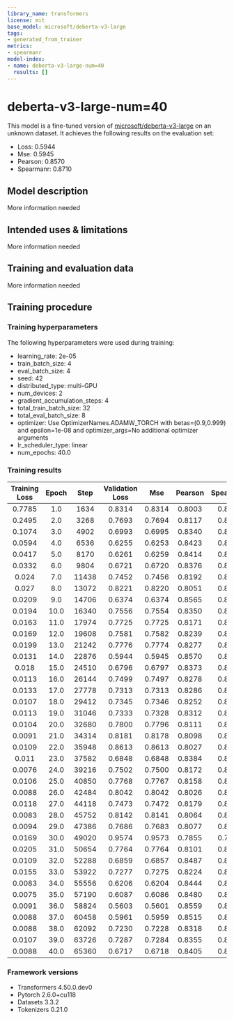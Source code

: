 ```yaml
---
library_name: transformers
license: mit
base_model: microsoft/deberta-v3-large
tags:
- generated_from_trainer
metrics:
- spearmanr
model-index:
- name: deberta-v3-large-num=40
  results: []
---
```


<!-- This model card has been generated automatically according to the information the Trainer had access to. You
should probably proofread and complete it, then remove this comment. -->

# deberta-v3-large-num=40

This model is a fine-tuned version of [microsoft/deberta-v3-large](https://huggingface.co/microsoft/deberta-v3-large) on an unknown dataset.
It achieves the following results on the evaluation set:
- Loss: 0.5944
- Mse: 0.5945
- Pearson: 0.8570
- Spearmanr: 0.8710

## Model description

More information needed

## Intended uses & limitations

More information needed

## Training and evaluation data

More information needed

## Training procedure

### Training hyperparameters

The following hyperparameters were used during training:
- learning_rate: 2e-05
- train_batch_size: 4
- eval_batch_size: 4
- seed: 42
- distributed_type: multi-GPU
- num_devices: 2
- gradient_accumulation_steps: 4
- total_train_batch_size: 32
- total_eval_batch_size: 8
- optimizer: Use OptimizerNames.ADAMW_TORCH with betas=(0.9,0.999) and epsilon=1e-08 and optimizer_args=No additional optimizer arguments
- lr_scheduler_type: linear
- num_epochs: 40.0

### Training results

| Training Loss | Epoch | Step  | Validation Loss | Mse    | Pearson | Spearmanr |
|:-------------:|:-----:|:-----:|:---------------:|:------:|:-------:|:---------:|
| 0.7785        | 1.0   | 1634  | 0.8314          | 0.8314 | 0.8003  | 0.8066    |
| 0.2495        | 2.0   | 3268  | 0.7693          | 0.7694 | 0.8117  | 0.8157    |
| 0.1074        | 3.0   | 4902  | 0.6993          | 0.6995 | 0.8340  | 0.8471    |
| 0.0594        | 4.0   | 6536  | 0.6255          | 0.6253 | 0.8423  | 0.8535    |
| 0.0417        | 5.0   | 8170  | 0.6261          | 0.6259 | 0.8414  | 0.8525    |
| 0.0332        | 6.0   | 9804  | 0.6721          | 0.6720 | 0.8376  | 0.8451    |
| 0.024         | 7.0   | 11438 | 0.7452          | 0.7456 | 0.8192  | 0.8197    |
| 0.027         | 8.0   | 13072 | 0.8221          | 0.8220 | 0.8051  | 0.8143    |
| 0.0209        | 9.0   | 14706 | 0.6374          | 0.6374 | 0.8565  | 0.8658    |
| 0.0194        | 10.0  | 16340 | 0.7556          | 0.7554 | 0.8350  | 0.8420    |
| 0.0163        | 11.0  | 17974 | 0.7725          | 0.7725 | 0.8171  | 0.8312    |
| 0.0169        | 12.0  | 19608 | 0.7581          | 0.7582 | 0.8239  | 0.8347    |
| 0.0199        | 13.0  | 21242 | 0.7776          | 0.7774 | 0.8277  | 0.8363    |
| 0.0131        | 14.0  | 22876 | 0.5944          | 0.5945 | 0.8570  | 0.8710    |
| 0.018         | 15.0  | 24510 | 0.6796          | 0.6797 | 0.8373  | 0.8485    |
| 0.0113        | 16.0  | 26144 | 0.7499          | 0.7497 | 0.8278  | 0.8416    |
| 0.0133        | 17.0  | 27778 | 0.7313          | 0.7313 | 0.8286  | 0.8402    |
| 0.0107        | 18.0  | 29412 | 0.7345          | 0.7346 | 0.8252  | 0.8348    |
| 0.0113        | 19.0  | 31046 | 0.7333          | 0.7328 | 0.8312  | 0.8387    |
| 0.0104        | 20.0  | 32680 | 0.7800          | 0.7796 | 0.8111  | 0.8226    |
| 0.0091        | 21.0  | 34314 | 0.8181          | 0.8178 | 0.8098  | 0.8217    |
| 0.0109        | 22.0  | 35948 | 0.8613          | 0.8613 | 0.8027  | 0.8130    |
| 0.011         | 23.0  | 37582 | 0.6848          | 0.6848 | 0.8384  | 0.8441    |
| 0.0076        | 24.0  | 39216 | 0.7502          | 0.7500 | 0.8172  | 0.8243    |
| 0.0106        | 25.0  | 40850 | 0.7768          | 0.7767 | 0.8158  | 0.8274    |
| 0.0088        | 26.0  | 42484 | 0.8042          | 0.8042 | 0.8026  | 0.8151    |
| 0.0118        | 27.0  | 44118 | 0.7473          | 0.7472 | 0.8179  | 0.8347    |
| 0.0083        | 28.0  | 45752 | 0.8142          | 0.8141 | 0.8064  | 0.8193    |
| 0.0094        | 29.0  | 47386 | 0.7686          | 0.7683 | 0.8077  | 0.8198    |
| 0.0169        | 30.0  | 49020 | 0.9574          | 0.9573 | 0.7855  | 0.7958    |
| 0.0205        | 31.0  | 50654 | 0.7764          | 0.7764 | 0.8101  | 0.8224    |
| 0.0109        | 32.0  | 52288 | 0.6859          | 0.6857 | 0.8487  | 0.8553    |
| 0.0155        | 33.0  | 53922 | 0.7277          | 0.7275 | 0.8224  | 0.8326    |
| 0.0083        | 34.0  | 55556 | 0.6206          | 0.6204 | 0.8444  | 0.8530    |
| 0.0075        | 35.0  | 57190 | 0.6087          | 0.6086 | 0.8480  | 0.8613    |
| 0.0091        | 36.0  | 58824 | 0.5603          | 0.5601 | 0.8559  | 0.8646    |
| 0.0088        | 37.0  | 60458 | 0.5961          | 0.5959 | 0.8515  | 0.8621    |
| 0.0088        | 38.0  | 62092 | 0.7230          | 0.7228 | 0.8318  | 0.8469    |
| 0.0107        | 39.0  | 63726 | 0.7287          | 0.7284 | 0.8355  | 0.8511    |
| 0.0088        | 40.0  | 65360 | 0.6717          | 0.6718 | 0.8405  | 0.8616    |


### Framework versions

- Transformers 4.50.0.dev0
- Pytorch 2.6.0+cu118
- Datasets 3.3.2
- Tokenizers 0.21.0

